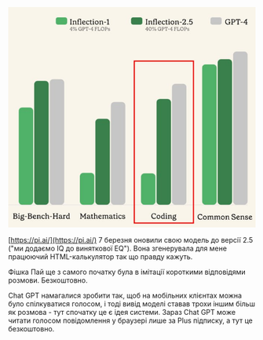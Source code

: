 <!--
date: 2025-02-02T23:23:03.994Z
photo: ![Photo](2024-03-08-23-13-00.jpg)


-->

![Photo](2024-03-08-23-13-00.jpg)

 [https://pi.ai/](https://pi.ai/) 7 березня оновили свою модель до версії 2.5 ("ми додаємо IQ до виняткової ЕQ"). Вона згенерувала для мене працюючий HTML-калькулятор так що правду кажуть.

Фішка Пай ще з самого початку була в імітації короткими відповідями розмови. Безкоштовно.

Chat GPT намагалися зробити так, щоб на мобільних клієнтах можна було спілкуватися голосом, і тоді вивід моделі ставав трохи іншим більш як розмова - тут спочатку це є ідея системи. Зараз Chat GPT може читати голосом повідомлення у браузері лише за Plus підписку, а тут це безкоштовно.